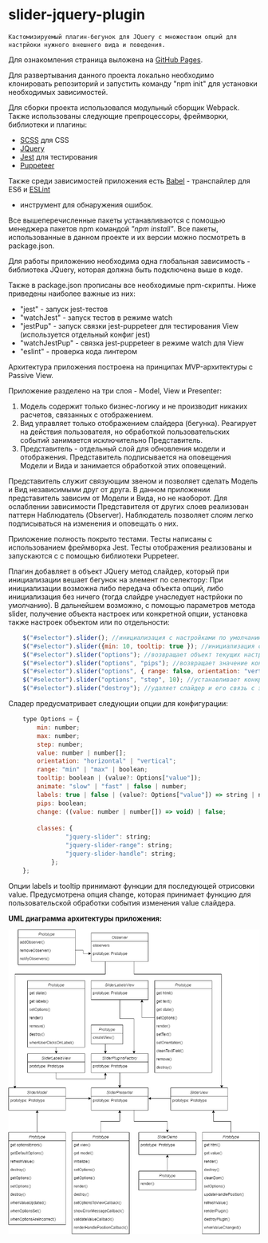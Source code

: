 # slider-jquery-plugin
    Кастомизируемый плагин-бегунок для JQuery с множеством опций для настрйоки нужного внешнего вида и поведения.

Для ознакомления страница выложена на 
[GitHub Pages](https://lndbaryshnikov.github.io/slider-jquery-plugin/).

Для развертывания данного проекта локально необходимо клонировать 
репозиторий и запустить команду "npm init" для установки необходимых
зависимостей.

Для сборки проекта использовался модульный сборщик Webpack.
Также использованы следующие препроцессоры, фреймворки, 
библиотеки и плагины:
* [SCSS](https://github.com/sass/sass) для CSS
* [JQuery](https://www.npmjs.com/package/jquery)
* [Jest](https://www.npmjs.com/package/jest) для тестирования
* [Puppeteer](https://www.npmjs.com/package/puppeteer)

Также среди зависимостей приложения есть 
[Babel](https://babeljs.io/) - транспайлер для ES6 и 
[ESLint](https://www.npmjs.com/package/eslint) 
- инструмент для обнаружения ошибок.

Все вышеперечисленные пакеты устанавливаются с помощью менеджера 
пакетов npm командой _"npm install"_. Все пакеты, использованные 
в данном проекте и их версии можно посмотреть в package.json.

Для работы приложению необходима одна глобальная зависимость - 
библиотека JQuery, которая должна быть подключена выше в коде. 

Также в package.json прописаны все необходимые npm-скрипты. Ниже 
приведены наиболее важные из них:
* "jest" - запуск jest-тестов
* "watchJest" - запуск тестов в режиме watch
* "jestPup" - запуск связки jest-puppeteer для тестирования View
(используется отдельный конфиг jest)
* "watchJestPup" - связка jest-puppeteer в режиме watch для View
* "eslint" - проверка кода линтером

Архитектура приложения построена на принципах MVP-архитектуры 
с Passive View.

Приложение разделено на три слоя - Model, View и Presenter:

1. Модель содержит только бизнес-логику и не производит 
никаких расчетов, связанных с отображением.
2. Вид управляет только отображением слайдера (бегунка).
Реагирует на действия пользователя, но обработкой 
пользовательских событий занимается исключительно Представитель.
3. Представитель - отдельный слой для обновления модели и 
отображения. Представитель подписывается на оповещения Модели и Вида
и занимается обработкой этих оповещений.

Представитель служит связующим звеном и позволяет сделать Модель и Вид
независимыми друг от друга. В данном приложении представитель 
зависим от Модели и Вида, но не наоборот. Для ослаблении зависимости 
Представителя от других слоев реализован паттерн Наблюдатель 
(Observer). Наблюдатель позволяет слоям легко подписываться на 
изменения и оповещать о них.

Приложение полность покрыто тестами. Тесты написаны с использованием
фреймворка Jest. Тесты отображения реализованы и запускаются с 
с помощью библиотеки Puppeteer. 

Плагин добавляет в объект JQuery метод слайдер, который при инициализации 
вешает бегунок на элемент по селектору:
При инициализации возможна либо передача объекта опций, либо инициализация
без ничего (тогда слайдре унаследует настрйоки по умолчанию).
В дальнейшем возможно, с помощью параметров метода slider,
получение объекта настроек или конкретной опции, установка также настроек 
объектом или по отдельности:

```js
    $("#selector").slider(); //инициализация с настройками по умолчанию
    $("#selector").slider({min: 10, tooltip: true }); //инициализация с пользовательскими настройками
    $("#selector").slider("options"); //возвращает объект текущих настроек
    $("#selector").slider("options", "pips"); //возвращает значение конкретной опции
    $("#selector").slider("options", { range: false, orientation: "vertical" }); //устанавливает новые опции
    $("#selector").slider("options", "step", 10); //устанавливает конкретную опцию
    $("#selector").slider("destroy"); //удаляет слайдер и его связь с элементом ".selector"
```

Сладер предусматривает следующии опции для конфигурации:
```js
    type Options = {
        min: number;
        max: number;
        step: number;
        value: number | number[];
        orientation: "horizontal" | "vertical";
        range: "min" | "max" | boolean;
        tooltip: boolean | (value?: Options["value"]);
        animate: "slow" | "fast" | false | number;
        labels: true | false | (value?: Options["value"]) => string | number;
        pips: boolean;
        change: ((value: number | number[]) => void) | false;

        classes: {
                "jquery-slider": string;
                "jquery-slider-range": string;
                "jquery-slider-handle": string;
            };
    };
```

Опции labels и tooltip принимают функции для последующей отрисовки value.
Предусмотрена опция change, которая принимает функцию для пользовательской 
обработки события изменения value слайдера. 
 
**UML диаграмма архитектуры приложения:**

![UML Diagram](https://github.com/lndbaryshnikov/slider-jquery-plugin/raw/master/jquery-slider-plugin-uml.png)
